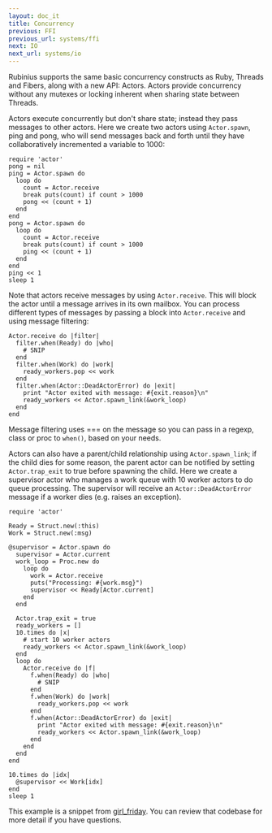 ```yaml
---
layout: doc_it
title: Concurrency
previous: FFI
previous_url: systems/ffi
next: IO
next_url: systems/io
---
```


Rubinius supports the same basic concurrency constructs as Ruby, Threads and Fibers, along with a new API: Actors.  Actors provide concurrency without any mutexes or locking inherent when sharing state between Threads.

Actors execute concurrently but don't share state; instead they pass messages to other actors.  Here we create two actors using `Actor.spawn`, ping and pong, who will send messages back and forth until they have collaboratively incremented a variable to 1000:

    require 'actor'
    pong = nil
    ping = Actor.spawn do
      loop do
        count = Actor.receive
        break puts(count) if count > 1000
        pong << (count + 1)
      end
    end
    pong = Actor.spawn do
      loop do
        count = Actor.receive
        break puts(count) if count > 1000
        ping << (count + 1)
      end
    end
    ping << 1
    sleep 1

Note that actors receive messages by using `Actor.receive`.  This will block the actor until a message arrives in its own mailbox.  You can process different types of messages by passing a block into `Actor.receive` and using message filtering:

    Actor.receive do |filter|
      filter.when(Ready) do |who|
        # SNIP
      end
      filter.when(Work) do |work|
        ready_workers.pop << work
      end
      filter.when(Actor::DeadActorError) do |exit|
        print "Actor exited with message: #{exit.reason}\n"
        ready_workers << Actor.spawn_link(&work_loop)
      end
    end

Message filtering uses === on the message so you can pass in a regexp, class or proc to `when()`, based on your needs.

Actors can also have a parent/child relationship using `Actor.spawn_link`; if the child dies for some reason, the parent actor can be notified by setting `Actor.trap_exit` to true before spawning the child.  Here we create a supervisor actor who manages a work queue with 10 worker actors to do queue processing.  The supervisor will receive an `Actor::DeadActorError` message if a worker dies (e.g. raises an exception).

    require 'actor'

    Ready = Struct.new(:this)
    Work = Struct.new(:msg)

    @supervisor = Actor.spawn do
      supervisor = Actor.current
      work_loop = Proc.new do
        loop do
          work = Actor.receive
          puts("Processing: #{work.msg}")
          supervisor << Ready[Actor.current]
        end
      end

      Actor.trap_exit = true
      ready_workers = []
      10.times do |x|
        # start 10 worker actors
        ready_workers << Actor.spawn_link(&work_loop)
      end
      loop do
        Actor.receive do |f|
          f.when(Ready) do |who|
            # SNIP
          end
          f.when(Work) do |work|
            ready_workers.pop << work
          end
          f.when(Actor::DeadActorError) do |exit|
            print "Actor exited with message: #{exit.reason}\n"
            ready_workers << Actor.spawn_link(&work_loop)
          end
        end
      end
    end

    10.times do |idx|
      @supervisor << Work[idx]
    end
    sleep 1

This example is a snippet from [girl_friday](https://github.com/mperham/girl_friday).  You can review that codebase for more detail if you have questions.
